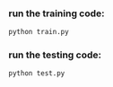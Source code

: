 ### run the training code:

```python
python train.py
```

### run the testing code:

```python
python test.py
```
